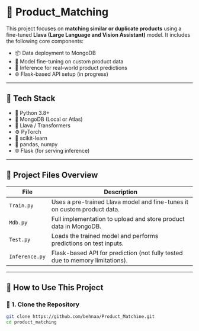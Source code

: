 # 🛒 Product_Matching

This project focuses on **matching similar or duplicate products** using a fine-tuned **Llava (Large Language and Vision Assistant)** model. It includes the following core components:

- 📦 Data deployment to MongoDB  
- 🧠 Model fine-tuning on custom product data  
- 🔎 Inference for real-world product predictions  
- 🌐 Flask-based API setup (in progress)

---

## 🧱 Tech Stack

- 🐍 Python 3.8+
- 🍃 MongoDB (Local or Atlas)
- 🔗 Llava / Transformers
- ⚙️ PyTorch
- 🧪 scikit-learn
- 🐼 pandas, numpy
- 🌐 Flask (for serving inference)

---

## 📁 Project Files Overview

| File           | Description                                                                 |
|----------------|-----------------------------------------------------------------------------|
| `Train.py`     | Uses a pre-trained Llava model and fine-tunes it on custom product data.   |
| `Mdb.py`       | Full implementation to upload and store product data in MongoDB.            |
| `Test.py`      | Loads the trained model and performs predictions on test inputs.            |
| `Inference.py` | Flask-based API for prediction (not fully tested due to memory limitations).|

---

## 🚀 How to Use This Project

### 🔹 1. Clone the Repository

```bash
git clone https://github.com/behnaa/Product_Matchine.git
cd product_matching

